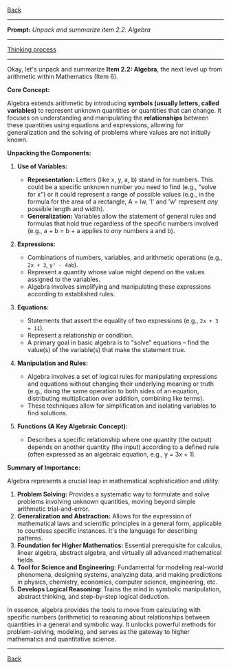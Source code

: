 [Back](../README.md)

---

**Prompt:** *Unpack and summarize item 2.2. Algebra*

---

[Thinking process](thoughts.md)

---

Okay, let's unpack and summarize **Item 2.2: Algebra**, the next level up from arithmetic within Mathematics (Item 6).

**Core Concept:**

Algebra extends arithmetic by introducing **symbols (usually letters, called variables)** to represent unknown quantities or quantities that can change. It focuses on understanding and manipulating the **relationships** between these quantities using equations and expressions, allowing for generalization and the solving of problems where values are not initially known.

**Unpacking the Components:**

1.  **Use of Variables:**
    *   **Representation:** Letters (like x, y, a, b) stand in for numbers. This could be a specific unknown number you need to find (e.g., "solve for x") or it could represent a range of possible values (e.g., in the formula for the area of a rectangle, A = lw, 'l' and 'w' represent *any* possible length and width).
    *   **Generalization:** Variables allow the statement of general rules and formulas that hold true regardless of the specific numbers involved (e.g., a + b = b + a applies to *any* numbers a and b).

2.  **Expressions:**
    *   Combinations of numbers, variables, and arithmetic operations (e.g., `2x + 3`, `y² - 4ab`).
    *   Represent a quantity whose value might depend on the values assigned to the variables.
    *   Algebra involves simplifying and manipulating these expressions according to established rules.

3.  **Equations:**
    *   Statements that assert the equality of two expressions (e.g., `2x + 3 = 11`).
    *   Represent a relationship or condition.
    *   A primary goal in basic algebra is to "solve" equations – find the value(s) of the variable(s) that make the statement true.

4.  **Manipulation and Rules:**
    *   Algebra involves a set of logical rules for manipulating expressions and equations without changing their underlying meaning or truth (e.g., doing the same operation to both sides of an equation, distributing multiplication over addition, combining like terms).
    *   These techniques allow for simplification and isolating variables to find solutions.

5.  **Functions (A Key Algebraic Concept):**
    *   Describes a specific relationship where one quantity (the output) depends on another quantity (the input) according to a defined rule (often expressed as an algebraic equation, e.g., y = 3x + 1).

**Summary of Importance:**

Algebra represents a crucial leap in mathematical sophistication and utility:

1.  **Problem Solving:** Provides a systematic way to formulate and solve problems involving unknown quantities, moving beyond simple arithmetic trial-and-error.
2.  **Generalization and Abstraction:** Allows for the expression of mathematical laws and scientific principles in a general form, applicable to countless specific instances. It's the language for describing patterns.
3.  **Foundation for Higher Mathematics:** Essential prerequisite for calculus, linear algebra, abstract algebra, and virtually all advanced mathematical fields.
4.  **Tool for Science and Engineering:** Fundamental for modeling real-world phenomena, designing systems, analyzing data, and making predictions in physics, chemistry, economics, computer science, engineering, etc.
5.  **Develops Logical Reasoning:** Trains the mind in symbolic manipulation, abstract thinking, and step-by-step logical deduction.

In essence, algebra provides the tools to move from calculating with specific numbers (arithmetic) to reasoning about relationships between quantities in a general and symbolic way. It unlocks powerful methods for problem-solving, modeling, and serves as the gateway to higher mathematics and quantitative science.

---

[Back](../README.md)
